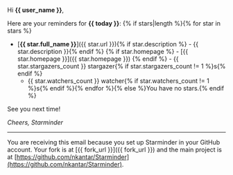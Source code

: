 Hi **{{ user_name }}**,

Here are your reminders for **{{ today }}**:
{% if stars|length %}{% for star in stars %}
- [**{{ star.full_name }}**]({{ star.url }}){% if star.description %} - {{ star.description }}{% endif %}
{% if star.homepage %}    - [{{ star.homepage }}]({{ star.homepage }})
{% endif %}    - {{ star.stargazers_count }} stargazer{% if star.stargazers_count != 1 %}s{% endif %}
    - {{ star.watchers_count }} watcher{% if star.watchers_count != 1 %}s{% endif %}{% endfor %}{% else %}You have no stars.{% endif %}

See you next time!

_Cheers, Starminder_

---

You are receiving this email because you set up Starminder in your GitHub account. Your fork is at [{{ fork_url }}]({{ fork_url }}) and the main project is at [https://github.com/nkantar/Starminder](https://github.com/nkantar/Starminder).
